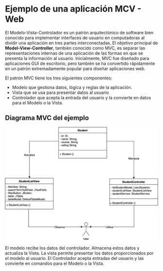 # Ejemplo de una aplicación MCV - Web

El Modelo-Vista-Controlador es un patrón arquitectónico de software bien conocido para implementar interfaces de usuario en computadoras al dividir una aplicación en tres partes interconectadas. El objetivo principal de **Model-View-Controller**, también conocido como MVC, es separar las representaciones internas de una aplicación de las formas en que se presenta la información al usuario. Inicialmente, MVC fue diseñado para aplicaciones GUI de escritorio, pero también se ha convertido rápidamente en un patrón extremadamente popular para diseñar aplicaciones web.

El patrón MVC tiene los tres siguientes componentes:

- Modelo que gestiona datos, lógica y reglas de la aplicación.
- Vista que se usa para presentar datos al usuario
- Controlador que acepta la entrada del usuario y la convierte en datos para el Modelo o la Vista.

## Diagrama MVC del ejemplo

![MVC-diagrama](MVC-diagrama.png)

El modelo recibe los datos del controlador. Almacena estos datos y actualiza la Vista. La vista permite presentar los datos proporcionados por el modelo al usuario. El Controlador acepta entradas del usuario y las convierte en comandos para el Modelo o la Vista.